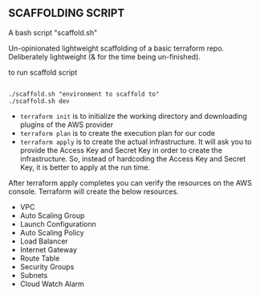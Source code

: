 ## SCAFFOLDING SCRIPT 
A bash script "scaffold.sh"

Un-opinionated lightweight scaffolding of a basic terraform repo. Deliberately lightweight (& for the time being un-finished).

to run scaffold script 
```

./scaffold.sh "environment to scaffold to"
./scaffold.sh dev
```

* `terraform init` is to initialize the working directory and downloading plugins of the AWS provider
* `terraform plan` is to create the execution plan for our code
* `terraform apply` is to create the actual infrastructure. It will ask you to provide the Access Key and Secret Key in order to create the infrastructure. So,     instead of hardcoding the Access Key and Secret Key, it is better to apply at the run time.


After terraform apply completes you can verify the resources on the AWS console. Terraform will create the below resources.
* VPC
* Auto Scaling Group
* Launch Configurationn
* Auto Scaling Policy
* Load Balancer
* Internet Gateway
* Route Table
* Security Groups
* Subnets
* Cloud Watch Alarm